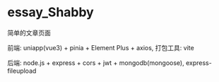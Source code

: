 # essay_Shabby

简单的文章页面

前端: uniapp(vue3) + pinia + Element Plus + axios, 打包工具: vite

后端:     node.js + express + cors + jwt + mongodb(mongoose), express-fileupload
